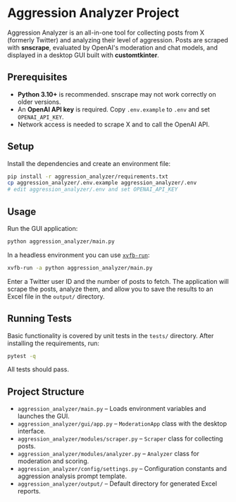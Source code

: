 # Aggression Analyzer Project

Aggression Analyzer is an all-in-one tool for collecting posts from X (formerly Twitter) and analyzing their level of aggression.  Posts are scraped with **snscrape**, evaluated by OpenAI's moderation and chat models, and displayed in a desktop GUI built with **customtkinter**.

## Prerequisites

- **Python 3.10+** is recommended. snscrape may not work correctly on older versions.
- An **OpenAI API key** is required. Copy `.env.example` to `.env` and set `OPENAI_API_KEY`.
- Network access is needed to scrape X and to call the OpenAI API.

## Setup

Install the dependencies and create an environment file:

```bash
pip install -r aggression_analyzer/requirements.txt
cp aggression_analyzer/.env.example aggression_analyzer/.env
# edit aggression_analyzer/.env and set OPENAI_API_KEY
```

## Usage

Run the GUI application:

```bash
python aggression_analyzer/main.py
```

In a headless environment you can use [`xvfb-run`](https://manpages.ubuntu.com/manpages/xenial/man1/xvfb-run.1.html):

```bash
xvfb-run -a python aggression_analyzer/main.py
```

Enter a Twitter user ID and the number of posts to fetch. The application will scrape the posts, analyze them, and allow you to save the results to an Excel file in the `output/` directory.

## Running Tests

Basic functionality is covered by unit tests in the `tests/` directory. After installing the requirements, run:

```bash
pytest -q
```

All tests should pass.

## Project Structure

- `aggression_analyzer/main.py` – Loads environment variables and launches the GUI.
- `aggression_analyzer/gui/app.py` – `ModerationApp` class with the desktop interface.
- `aggression_analyzer/modules/scraper.py` – `Scraper` class for collecting posts.
- `aggression_analyzer/modules/analyzer.py` – `Analyzer` class for moderation and scoring.
- `aggression_analyzer/config/settings.py` – Configuration constants and aggression analysis prompt template.
- `aggression_analyzer/output/` – Default directory for generated Excel reports.

